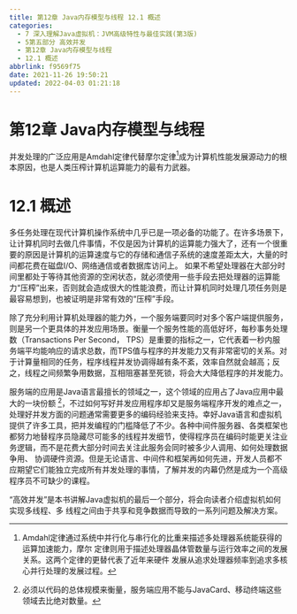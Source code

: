 ```yaml
---
title: 第12章 Java内存模型与线程 12.1 概述
categories: 
  - 7 深入理解Java虛拟机：JVM高级特性与最佳实践(第3版)
  - 5第五部分 高效并发
  - 第12章 Java内存模型与线程
  - 12.1 概述
abbrlink: f9569f75
date: 2021-11-26 19:50:21
updated: 2022-04-03 01:21:18
---
```

# 第12章 Java内存模型与线程
并发处理的广泛应用是Amdahl定律代替摩尔定律[^1]成为计算机性能发展源动力的根本原因，也是人类压榨计算机运算能力的最有力武器。

# 12.1 概述
多任务处理在现代计算机操作系统中几乎已是一项必备的功能了。在许多场景下，让计算机同时去做几件事情，不仅是因为计算机的运算能力强大了，还有一个很重要的原因是计算机的运算速度与它的存储和通信子系统的速度差距太大，大量的时间都花费在磁盘I/O、网络通信或者数据库访问上。 如果不希望处理器在大部分时间里都处于等待其他资源的空闲状态，就必须使用一些手段去把处理器的运算能力“压榨”出来，否则就会造成很大的性能浪费，而让计算机同时处理几项任务则是最容易想到，也被证明是非常有效的“压榨”手段。

除了充分利用计算机处理器的能力外，一个服务端要同时对多个客户端提供服务，则是另一个更具体的并发应用场景。衡量一个服务性能的高低好坏，每秒事务处理数（Transactions Per Second， TPS）是重要的指标之一，它代表着一秒内服务端平均能响应的请求总数，而TPS值与程序的并发能力又有非常密切的关系。对于计算量相同的任务，程序线程并发协调得越有条不紊，效率自然就会越高；反之，线程之间频繁争用数据，互相阻塞甚至死锁，将会大大降低程序的并发能力。

服务端的应用是Java语言最擅长的领域之一，这个领域的应用占了Java应用中最大的一块份额 [^2]，不过如何写好并发应用程序却又是服务端程序开发的难点之一，处理好并发方面的问题通常需要更多的编码经验来支持。幸好Java语言和虚拟机提供了许多工具，把并发编程的门槛降低了不少。各种中间件服务器、各类框架也都努力地替程序员隐藏尽可能多的线程并发细节，使得程序员在编码时能更关注业务逻辑，而不是花费大部分时间去关注此服务会同时被多少人调用、如何处理数据争用、 协调硬件资源。但是无论语言、中间件和框架再如何先进，开发人员都不应期望它们能独立完成所有并发处理的事情，了解并发的内幕仍然是成为一个高级程序员不可缺少的课程。

“高效并发”是本书讲解Java虚拟机的最后一个部分，将会向读者介绍虚拟机如何实现多线程、多 线程之间由于共享和竞争数据而导致的一系列问题及解决方案。

[^1]: Amdahl定律通过系统中并行化与串行化的比重来描述多处理器系统能获得的运算加速能力，摩尔 定律则用于描述处理器晶体管数量与运行效率之间的发展关系。这两个定律的更替代表了近年来硬件 发展从追求处理器频率到追求多核心并行处理的发展过程。
[^2]: 必须以代码的总体规模来衡量，服务端应用不能与JavaCard、移动终端这些领域去比绝对数量。

